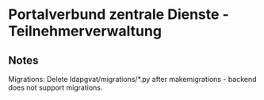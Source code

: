 # Portalverbund zentrale Dienste - Teilnehmerverwaltung



## Notes
Migrations: Delete ldapgvat/migrations/*.py after makemigrations - backend does not support migrations.